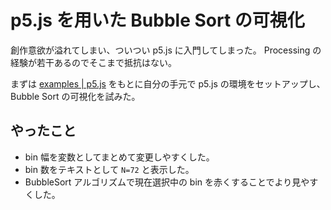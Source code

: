 # p5.js を用いた Bubble Sort の可視化

創作意欲が溢れてしまい、ついつい p5.js に入門してしまった。
Processing の経験が若干あるのでそこまで抵抗はない。

まずは [examples | p5.js](https://p5js.org/examples/simulate-bubble-sort.html) をもとに自分の手元で p5.js の環境をセットアップし、 Bubble Sort の可視化を試みた。

## やったこと

- bin 幅を変数としてまとめて変更しやすくした。
- bin 数をテキストとして `N=72` と表示した。
- BubbleSort アルゴリズムで現在選択中の bin を赤くすることでより見やすくした。
